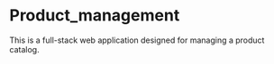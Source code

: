 # Product_management
This is a full-stack web application designed for managing a product catalog. 
